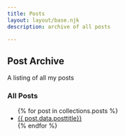 ```yaml
---
title: Posts
layout: layout/base.njk
description: archive of all posts

---
```


<!-- 
<h3>News</h3>
<ul>
{% for post in collections.news %}
<li><a href="{{post.url}}">{{ post.data.posttitle }}</a></li>
{% endfor %}
</ul>
-->

<h2>Post Archive</h2>
<p>A listing of all my posts</p>
<div class="textbox">
<h3>All Posts</h3>
<ul>
{% for post in collections.posts %}
<li><a href="{{post.url}}"> {{ post.data.posttitle}}</a>  </li>
{% endfor %}
</ul>
</div>


